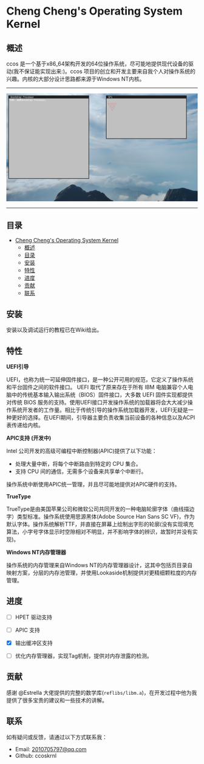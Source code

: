 # Cheng Cheng's Operating System Kernel

## 概述

ccos 是一个基于x86_64架构开发的64位操作系统，尽可能地提供现代设备的驱动(我不保证能实现出来:)。ccos 项目的创立和开发主要来自我个人对操作系统的兴趣。内核的大部分设计思路都来源于Windows NT内核。

***
![Sample](./conf/sample.png)
***

## 目录

- [Cheng Cheng's Operating System Kernel](#cheng-chengs-operating-system-kernel)
  - [概述](#概述)
  - [目录](#目录)
  - [安装](#安装)
  - [特性](#特性)
  - [进度](#进度)
  - [贡献](#贡献)
  - [联系](#联系)

## 安装

安装以及调试运行的教程已在Wiki给出。

## 特性

**UEFI引导**

UEFI，也称为统一可延伸固件接口，是一种公开可用的规范，它定义了操作系统和平台固件之间的软件接口。 UEFI 取代了原来存在于所有 IBM 电脑兼容个人电脑中的传统基本输入输出系统（BIOS）固件接口，大多数 UEFI 固件实现都提供对传统 BIOS 服务的支持。使用UEFI接口开发操作系统的加载器将会大大减少操作系统开发者的工作量。相比于传统引导的操作系统加载器开发，UEFI无疑是一种更好的选择。在UEFI期间，引导器主要负责收集当前设备的各种信息以及ACPI表传递给内核。

**APIC支持 (开发中)**

Intel 公司开发的高级可编程中断控制器(APIC)提供了以下功能：

- 处理大量中断，将每个中断路由到特定的 CPU 集合。
- 支持 CPU 间的通信，无需多个设备来共享单个中断行。

操作系统中断使用APIC统一管理，并且尽可能地提供对APIC硬件的支持。

**TrueType**

TrueType是由美国苹果公司和微软公司共同开发的一种电脑轮廓字体（曲线描边字）类型标准。操作系统使用思源黑体(Adobe Source Han Sans SC VF)，作为默认字体。操作系统解析TTF，并直接在屏幕上绘制出字形的轮廓(没有实现填充算法，小字号字体显示时空隙相对不明显，并不影响字体的辨识，故暂时并没有实现)。


**Windows NT内存管理器**

操作系统的内存管理来自Windows NT的内存管理器设计，这其中包括页目录自映射方案，分层的内存池管理，并使用Lookaside机制提供对更精细颗粒度的内存管理。

## 进度


- [ ] HPET 驱动支持
- [ ] APIC 支持
- [x] 输出缓冲区支持
- [ ] 优化内存管理器，实现Tag机制，提供对内存泄露的检测。


## 贡献

感谢 @Estrella 大佬提供的完整的数学库(`reflibs/libm.a`)，在开发过程中他为我提供了很多宝贵的建议和一些技术的讲解。

## 联系

如有疑问或反馈，请通过以下方式联系我：

- Email: 2010705797@qq.com
- Github: ccoskrnl
